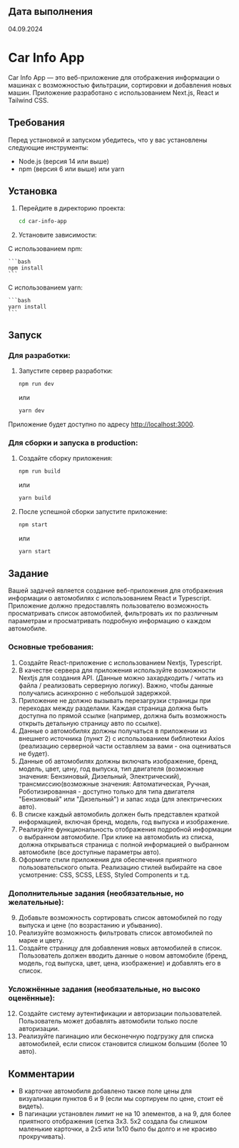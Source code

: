 
## Дата выполнения

04.09.2024

# Car Info App

Car Info App — это веб-приложение для отображения информации о машинах с возможностью фильтрации, сортировки и добавления новых машин. Приложение разработано с использованием Next.js, React и Tailwind CSS.

## Требования

Перед установкой и запуском убедитесь, что у вас установлены следующие инструменты:

- Node.js (версия 14 или выше)
- npm (версия 6 или выше) или yarn

## Установка

1. Перейдите в директорию проекта:

    ```bash
    cd car-info-app
    ```

2. Установите зависимости:

С использованием npm:

    ```bash
    npm install
    ```

С использованием yarn:

    ```bash
    yarn install
    ```

## Запуск

### Для разработки:

1. Запустите сервер разработки:

    ```bash
    npm run dev
    ```

    или

    ```bash
    yarn dev
    ```

Приложение будет доступно по адресу [http://localhost:3000](http://localhost:3000).

### Для сборки и запуска в production:

1. Создайте сборку приложения:

    ```bash
    npm run build
    ```

    или

    ```bash
    yarn build
    ```

2. После успешной сборки запустите приложение:

    ```bash
    npm start
    ```

    или

    ```bash
    yarn start
    ```

## Задание

Вашей задачей является создание веб-приложения для отображения информации о автомобилях с использованием React и Typescript. Приложение должно предоставлять пользователю возможность просматривать список автомобилей, фильтровать их по различным параметрам и просматривать подробную информацию о каждом автомобиле.

### Основные требования:
1. Создайте React-приложение с использованием Nextjs, Typescript.
2. В качестве сервера для приложения используйте возможности Nextjs для создания API. (Данные можно захардкодить / читать из файла / реализовать серверную логику). Важно, чтобы данные получались асинхронно с небольшой задержкой.
3. Приложение не должно вызывать перезагрузки страницы при переходах между разделами. Каждая страница должна быть доступна по прямой ссылке (например, должна быть возможность открыть детальную страницу авто по ссылке).
4. Данные о автомобилях должны получаться в приложении из внешнего источника (пункт 2) с использованием библиотеки Axios (реализацию серверной части оставляем за вами - она оцениваться не будет).
5. Данные об автомобилях должны включать изображение, бренд, модель, цвет, цену, год выпуска, тип двигателя (возможные значения: Бензиновый, Дизельный, Электрический), трансмиссию(возможные значения: Автоматическая, Ручная, Роботизированная - доступно только для типа двигателя "Бензиновый" или "Дизельный") и запас хода (для электрических авто).
6. В списке каждый автомобиль должен быть представлен краткой информацией, включая бренд, модель, год выпуска и изображение.
7. Реализуйте функциональность отображения подробной информации о выбранном автомобиле. При клике на автомобиль из списка, должна открываться страница с полной информацией о выбранном автомобиле (все доступные параметры авто).
8. Оформите стили приложения для обеспечения приятного пользовательского опыта. Реализацию стилей выбирайте на свое усмотрение: CSS, SCSS, LESS, Styled Components и т.д.

### Дополнительные задания (необязательные, но желательные):
9. Добавьте возможность сортировать список автомобилей по году выпуска и цене (по возрастанию и убыванию).
10. Реализуйте возможность фильтровать список автомобилей по марке и цвету.
11. Создайте страницу для добавления новых автомобилей в список. Пользователь должен вводить данные о новом автомобиле (бренд, модель, год выпуска, цвет, цена, изображение) и добавлять его в список.

### Усложнённые задания (необязательные, но высоко оценённые):
12. Создайте систему аутентификации и авторизации пользователей. Пользователь может добавлять автомобили только после авторизации.
13. Реализуйте пагинацию или бесконечную подгрузку для списка автомобилей, если список становится слишком большим (более 10 авто).

## Комментарии

- В карточке автомобиля добавлено также поле цены для визуализации пунктов 6 и 9 (если мы сортируем по цене, стоит её видеть).
- В пагинации установлен лимит не на 10 элементов, а на 9, для более приятного отображения (сетка 3х3. 5х2 создала бы слишком маленькие карточки, а 2х5 или 1х10 было бы долго и не красиво прокручивать).